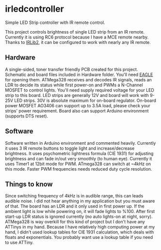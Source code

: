 # irledcontroller
Simple LED Strip controller with IR remote control.

This project controls brightness of single LED strip from an IR remote. Currently it is using RC6 protocol because I have a MCE remote nearby. Thanks to [IRLib2](https://github.com/cyborg5/IRLib2), it can be configured to work with nearly any IR remote. 

Hardware
--------

A single-sided, toner transfer friendly PCB created for this project. Schematic and board files included in Hardware folder. You'll need [EAGLE](http://www.autodesk.com/products/eagle/free-download) for opening them.
ATMega328 receives and decodes IR signals, reads an LDR to decide its status while first power-on and PWMs a N-Channel MOSFET to control lights. You'll need supply required voltage for your LED strip to this board. LED strips are generally 12V and board will work with 9-25V LED strips. 30V is absolute maximum for on-board regulator. On-board power MOSFET AO3406 can support up to 3.5A load, please check your strips' power requirement.
Board also can support Arduino environment (supports DTS reset).

Software
--------

Software written in Arduino environment and commented heavily. Currently it uses 3 IR remote buttons to toggle light and increase/decrease brightness. It uses psychometric lightness formula (CIE 1931) for adjusting brightness and can fade in/out very smoothly (to human eye). Currently it uses Timer1 at 12bit mode for PWM. ATmega328 can switch at ~4kHz on this mode. Faster PWM frequencies needs reduced duty cycle resolution. 

Things to know
--------------

Since switching frequency of 4kHz is in audible range, this can leads audible noise. I did not hear anything in my application but you must aware of that. 
The board has an LDR and it only used in first power up. If the ambient light is low while powering on, it will fade lights to %100. After first start-up LDR status is ignored currently (no auto lights-on at night, sorry).
ATMega328 is way overkill for this kind of project but I don't have any ATTinys in my hand. Because I have relatively high computing power at my hand, I didn't used lookup tables for CIE 1931 calculation, which deals with floats and exponentials. You probably want use a lookup table if you need to use ATTiny.
